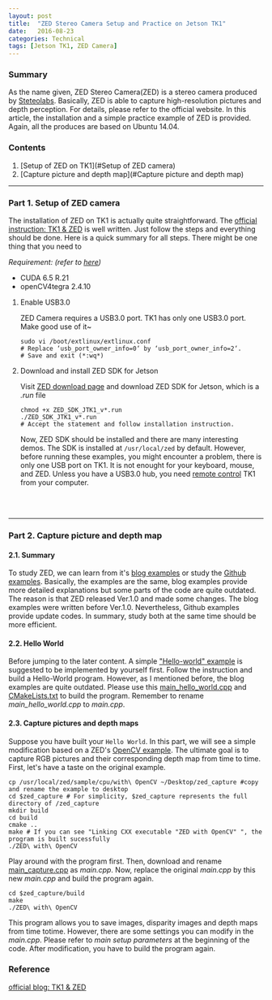 ```yaml
---
layout: post
title:  "ZED Stereo Camera Setup and Practice on Jetson TK1"
date:   2016-08-23
categories: Technical
tags: [Jetson TK1, ZED Camera]
---
```


### Summary

As the name given, ZED Stereo Camera(ZED) is a stereo camera produced by [Steteolabs](https://www.stereolabs.com/). Basically, ZED is able to capture high-resolution pictures and depth perception. For details, please refer to the official website. In this article, the installation and a simple practice example of ZED is provided. Again, all the produces are based on Ubuntu 14.04.

### Contents

1. [Setup of ZED on TK1](#Setup of ZED camera)
2. [Capture picture and depth map](#Capture picture and depth map)

___
<a name = "Setup of ZED camera"></a>
### Part 1. Setup of ZED camera

The installation of ZED on TK1 is actually quite straightforward. The [official instruction: TK1 & ZED](https://www.stereolabs.com/blog/index.php/2015/09/24/getting-started-with-jetson-tk1-and-zed/) is well written. Just follow the steps and everything should be done. Here is a quick summary for all steps. There might be one thing that you need to 

*Requirement: (refer to [here](https://huangying-zhan.github.io/2016/08/15/Caffe-installation-and-practice-on-Jetson-TK1.html#title4))*

* CUDA 6.5 R.21
* openCV4tegra 2.4.10

1. Enable USB3.0
	
    ZED Camera requires a USB3.0 port. TK1 has only one USB3.0 port. Make good use of it~

    ```
    sudo vi /boot/extlinux/extlinux.conf
    # Replace ‘usb_port_owner_info=0‘ by ‘usb_port_owner_info=2‘.
    # Save and exit (*:wq*)
    ```

2. Download and install ZED SDK for Jetson

	Visit [ZED download page](https://www.stereolabs.com/developers/#download_anchor) and download ZED SDK for Jetson, which is a *.run* file
    
    ```
    chmod +x ZED_SDK_JTK1_v*.run
	./ZED_SDK_JTK1_v*.run
    # Accept the statement and follow installation instruction.
    ```

	Now, ZED SDK should be installed and there are many interesting demos. The SDK is installed at `/usr/local/zed` by default. However, before running these examples, you might encounter a problem, there is only one USB port on TK1. It is not enought for your keyboard, mouse, and ZED. Unless you have a USB3.0 hub, you need [remote control](https://huangying-zhan.github.io/2016/09/13/Linux-cheat-sheet.html#Remote) TK1 from your computer. 

<br></br>
___

<a name="Capture picture and depth map"></a>
### Part 2. Capture picture and depth map

#### 2.1. Summary
To study ZED, we can learn from it's [blog examples](https://www.stereolabs.com/blog/) or study the [Github examples](https://github.com/stereolabs). Basically, the examples are the same, blog examples provide more detailed explanations but some parts of the code are quite outdated. The reason is that ZED released Ver.1.0 and made some changes. The blog examples were written before Ver.1.0. Nevertheless, Github examples provide update codes. In summary, study both at the same time should be more efficient. 

#### 2.2. Hello World
Before jumping to the later content. A simple ["Hello-world" example](https://www.stereolabs.com/blog/index.php/2015/07/15/hello-world/) is suggested to be implemented by yourself first. Follow the instruction and build a Hello-World program. However, as I mentioned before, the blog examples are quite outdated. Please use this [main_hello_world.cpp](/home/jzhan/github/huangying-zhan.github.io/public/post_resource/Technical/ZED_stereo_camera_setup_and_practice_on_Jetson_TK1/main_hello_world.cpp) and [CMakeLists.txt](/home/jzhan/github/huangying-zhan.github.io/public/post_resource/Technical/ZED_stereo_camera_setup_and_practice_on_Jetson_TK1/CMakeLists.txt) to build the program. Remember to rename *main_hello_world.cpp* to *main.cpp*.

#### 2.3. Capture pictures and depth maps
Suppose you have built your `Hello World`. In this part, we will see a simple modification based on a ZED's [OpenCV example](https://github.com/stereolabs/zed-opencv). The ultimate goal is to capture RGB pictures and their corresponding depth map from time to time. First, let's have a taste on the original example.

```
cp /usr/local/zed/sample/cpu/with\ OpenCV ~/Desktop/zed_capture #copy and rename the example to desktop
cd $zed_capture # For simplicity, $zed_capture represents the full directory of /zed_capture
mkdir build
cd build
cmake ..
make # If you can see "Linking CXX executable "ZED with OpenCV" ", the program is built sucessfully
./ZED\ with\ OpenCV
```

Play around with the program first. Then, download and rename [main_capture.cpp](/home/jzhan/github/huangying-zhan.github.io/public/post_resource/Technical/ZED_stereo_camera_setup_and_practice_on_Jetson_TK1/main_capture.cpp) as *main.cpp*.
Now, replace the original *main.cpp* by this new *main.cpp* and build the program again.

```
cd $zed_capture/build
make
./ZED\ with\ OpenCV
```

This program allows you to save images, disparity images and depth maps from time totime. However, there are some settings you can modify in the *main.cpp*. Please refer to *main setup parameters* at the beginning of the code. After modification, you have to build the program again.



### Reference


[official blog: TK1 & ZED](https://www.stereolabs.com/blog/index.php/2015/09/24/getting-started-with-jetson-tk1-and-zed/)    